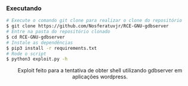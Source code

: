 ### **Executando**

```bash
# Execute o comando git clone para realizar o clone do repositório
$ git clone https://github.com/Nosferatuvjr/RCE-GNU-gdbserver
# Entre na pasta do repositório clonado
$ cd RCE-GNU-gdbserver
# Instale as dependências
$ pip3 install -r requirements.txt
# Rode o script
$ python3 exploit.py -h
```

<p align="center">
    Exploit feito para a tentativa de obter shell utilizando gdbserver em aplicações wordpress.
</p>
